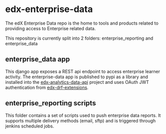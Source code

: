 # edx-enterprise-data
The edX Enterprise Data repo is the home to tools and products related to providing access to Enterprise related data.

This repository is currently split into 2 folders: enterprise_reporting and enterprise_data

## enterprise_data app
This django app exposes a REST api endpoint to access enterprise learner activity. The enterprise-data app is published
to pypi as a library and installed into the [edx-analytics-data-api](github.com/edx/edx-analytics-data-api/) project
and uses OAuth JWT authentication from [edx-drf-extensions](https://github.com/edx/edx-drf-extensions/blob/master/edx_rest_framework_extensions/authentication.py).

## enterprise_reporting scripts
This folder contains a set of scripts used to push enterprise data reports.
It supports multiple delivery methods (email, sftp) and is triggered through jenkins scheduled jobs.
